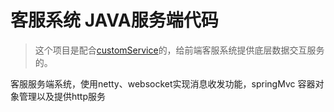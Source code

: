 # 客服系统 JAVA服务端代码
>这个项目是配合[customService](https://github.com/naffan2014/customService)的，给前端客服系统提供底层数据交互服务的。


客服服务端系统，使用netty、websocket实现消息收发功能，springMvc 容器对象管理以及提供http服务
